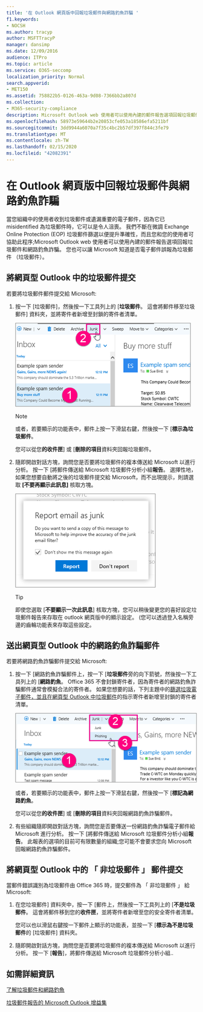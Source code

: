 ```yaml
---
title: '在 Outlook 網頁版中回報垃圾郵件與網路釣魚詐騙 '
f1.keywords:
- NOCSH
ms.author: tracyp
author: MSFTTracyP
manager: dansimp
ms.date: 12/09/2016
audience: ITPro
ms.topic: article
ms.service: O365-seccomp
localization_priority: Normal
search.appverid:
- MET150
ms.assetid: 758822b5-0126-463a-9d08-7366bb2a807d
ms.collection:
- M365-security-compliance
description: Microsoft Outlook web 使用者可以使用內建的郵件報告選項回報垃圾郵件和網路釣魚詐騙。 您也可以讓 Microsoft 知道是否電子郵件誤報為垃圾郵件 （垃圾郵件）。
ms.openlocfilehash: 58973e59644b2e20853cfe053a18586efa5211bf
ms.sourcegitcommit: 3dd9944a6070a7f35c4bc2b57df397f844c3fe79
ms.translationtype: MT
ms.contentlocale: zh-TW
ms.lasthandoff: 02/15/2020
ms.locfileid: "42082391"
---
```

# <a name="report-junk-email-and-phishing-scams-in-outlook-on-the-web"></a>在 Outlook 網頁版中回報垃圾郵件與網路釣魚詐騙

當您組織中的使用者收到垃圾郵件或遺漏重要的電子郵件，因為它已 misidentified 為垃圾郵件時，它可以是令人沮喪。 我們不斷在微調 Exchange Online Protection (EOP) 垃圾郵件篩選以便提升準確性，而且您和您的使用者可協助此程序;Microsoft Outlook web 使用者可以使用內建的郵件報告選項回報垃圾郵件和網路釣魚詐騙。 您也可以讓 Microsoft 知道是否電子郵件誤報為垃圾郵件 （垃圾郵件）。

## <a name="submit-junk-messages-in-outlook-on-the-web"></a>將網頁型 Outlook 中的垃圾郵件提交

若要將垃圾郵件郵件提交給 Microsoft:

1. 按一下 [垃圾郵件]，然後按一下工具列上的 [**垃圾郵件**。 這會將郵件移至垃圾郵件] 資料夾，並將寄件者新增至封鎖的寄件者清單。

   ![指出電子郵件是來自 Web 上 Outlook 的垃圾郵件](../../media/a10ae792-aab6-4374-a041-6c3f732eb2e3.png)

   > [!NOTE]
   > 或者，若要顯示的功能表中，郵件上按一下滑鼠右鍵，然後按一下 [**標示為垃圾郵件**。

   您可以從您**的收件匣**] 或 [**刪除的項目**資料夾回報垃圾郵件。

2. 隨即開啟對話方塊，詢問您是否要將垃圾郵件的複本傳送給 Microsoft 以進行分析。 按一下 [將郵件傳送給 Microsoft 垃圾郵件分析小組**報告**。 選擇性地，如果您想要自動將之後的垃圾郵件提交給 Microsoft，而不出現提示，則請選取 **[不要再顯示此訊息]** 核取方塊。

   ![向 Microsoft 報告來自 Web 上 Outlook 的垃圾電子郵件](../../media/e8d3a9f9-6eb6-4309-ba6d-643dffdb6a33.png)

   > [!TIP]
   > 即使您選取 [**不要顯示一次此訊息**] 核取方塊，您可以稍後變更您的喜好設定垃圾郵件報告來存取在 outlook 網頁版中的顯示設定。 (您可以透過登入名稱旁邊的齒輪功能表來存取這些設定。

## <a name="submit-phishing-scam-messages-in-outlook-on-the-web"></a>送出網頁型 Outlook 中的網路釣魚詐騙郵件

若要將網路釣魚詐騙郵件提交給 Microsoft:

1. 按一下 [網路釣魚詐騙郵件上，按一下 [**垃圾郵件**旁的向下箭號，然後按一下工具列上的 [**網路釣魚**。 Office 365 不會封鎖寄件者，因為寄件者的網路釣魚詐騙郵件通常會模擬合法的寄件者。 如果您想要的話，下列主題中的[篩選垃圾電子郵件，並且在網頁型 Outlook 中垃圾郵件](https://support.office.com/article/db786e79-54e2-40cc-904f-d89d57b7f41d)的指示寄件者新增至封鎖的寄件者清單。

   ![指出電子郵件是 Web 上 Outlook 中的網路釣魚詐騙](../../media/959bb577-341c-41ee-a159-e46600b2cf8a.png)

   或者，若要顯示的功能表中，郵件上按一下滑鼠右鍵，然後按一下 [**標記為網路釣魚**。

   您可以從您**的收件匣**] 或 [**刪除的項目**資料夾回報網路釣魚詐騙郵件。

2. 有些組織隨即開啟對話方塊，詢問您是否要傳送一份網路釣魚詐騙電子郵件給 Microsoft 進行分析。 按一下 [將郵件傳送給 Microsoft 垃圾郵件分析小組**報告**。 此報表的選項的目前可有限數量的組織;您可能不會要求您向 Microsoft 回報網路釣魚詐騙郵件。

## <a name="submit-not-junk-messages-in-outlook-on-the-web"></a>將網頁型 Outlook 中的 「 非垃圾郵件 」 郵件提交

當郵件錯誤識別為垃圾郵件由 Office 365 時，提交郵件為 「 非垃圾郵件 」 給 Microsoft:

1. 在您垃圾郵件] 資料夾中，按一下 [郵件上，然後按一下工具列上的 [**不是垃圾郵件**。 這會將郵件移到您的**收件匣**，並將寄件者新增至您的安全寄件者清單。

   您可以也以滑鼠右鍵按一下郵件上顯示的功能表，並按一下 [**標示為不是垃圾郵件**的 [垃圾郵件] 資料夾。

2. 隨即開啟對話方塊，詢問您是否要將垃圾郵件的複本傳送給 Microsoft 以進行分析。 按一下 [**報告**]，將郵件傳送給 Microsoft 垃圾郵件分析小組..

## <a name="for-more-information"></a>如需詳細資訊

[了解垃圾郵件和網路釣魚](https://support.microsoft.com/article/86c1d76f-4d5a-4967-9647-35665dc17c31)

[垃圾郵件報告的 Microsoft Outlook 增益集](https://docs.microsoft.com/office365/securitycompliance/junk-email-reporting-add-in-for-microsoft-outlook)
